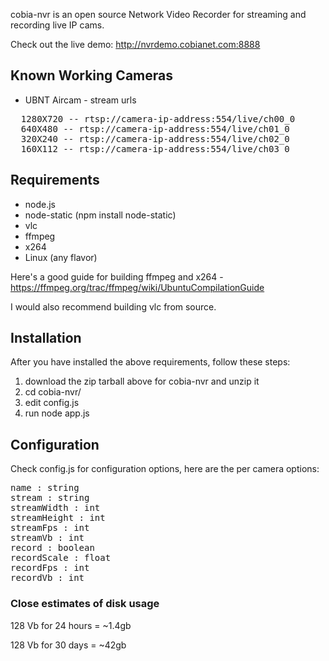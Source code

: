 cobia-nvr is an open source Network Video Recorder for streaming and recording live IP cams.

Check out the live demo: http://nvrdemo.cobianet.com:8888

## Known Working Cameras

* UBNT Aircam - stream urls
<pre>
  1280X720 -- rtsp://camera-ip-address:554/live/ch00_0
  640X480 -- rtsp://camera-ip-address:554/live/ch01_0
  320X240 -- rtsp://camera-ip-address:554/live/ch02_0
  160X112 -- rtsp://camera-ip-address:554/live/ch03_0
</pre>

## Requirements

* node.js
* node-static (npm install node-static)
* vlc
* ffmpeg
* x264
* Linux (any flavor)

Here's a good guide for building ffmpeg and x264 - https://ffmpeg.org/trac/ffmpeg/wiki/UbuntuCompilationGuide

I would also recommend building vlc from source.

## Installation

After you have installed the above requirements, follow these steps:

1. download the zip tarball above for cobia-nvr and unzip it
2. cd cobia-nvr/
3. edit config.js
4. run node app.js

## Configuration

Check config.js for configuration options, here are the per camera options:

<pre>
name : string
stream : string
streamWidth : int
streamHeight : int
streamFps : int
streamVb : int
record : boolean
recordScale : float
recordFps : int
recordVb : int
</pre>

### Close estimates of disk usage

128 Vb for 24 hours = ~1.4gb

128 Vb for 30 days = ~42gb

